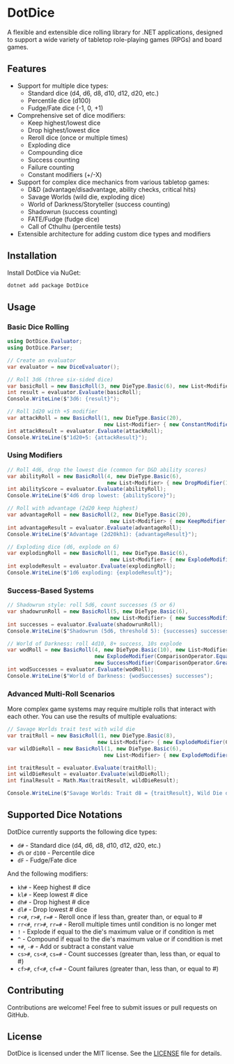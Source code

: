 # DotDice

A flexible and extensible dice rolling library for .NET applications, designed to support a wide variety of tabletop role-playing games (RPGs) and board games.

## Features

- Support for multiple dice types:
  - Standard dice (d4, d6, d8, d10, d12, d20, etc.)
  - Percentile dice (d100)
  - Fudge/Fate dice (-1, 0, +1)
- Comprehensive set of dice modifiers:
  - Keep highest/lowest dice
  - Drop highest/lowest dice
  - Reroll dice (once or multiple times)
  - Exploding dice
  - Compounding dice
  - Success counting
  - Failure counting
  - Constant modifiers (+/-X)
- Support for complex dice mechanics from various tabletop games:
  - D&D (advantage/disadvantage, ability checks, critical hits)
  - Savage Worlds (wild die, exploding dice)
  - World of Darkness/Storyteller (success counting)
  - Shadowrun (success counting)
  - FATE/Fudge (fudge dice)
  - Call of Cthulhu (percentile tests)
- Extensible architecture for adding custom dice types and modifiers

## Installation

Install DotDice via NuGet:

```bash
dotnet add package DotDice
```

## Usage

### Basic Dice Rolling

```csharp
using DotDice.Evaluator;
using DotDice.Parser;

// Create an evaluator
var evaluator = new DiceEvaluator();

// Roll 3d6 (three six-sided dice)
var basicRoll = new BasicRoll(3, new DieType.Basic(6), new List<Modifier>());
int result = evaluator.Evaluate(basicRoll);
Console.WriteLine($"3d6: {result}");

// Roll 1d20 with +5 modifier
var attackRoll = new BasicRoll(1, new DieType.Basic(20), 
                               new List<Modifier> { new ConstantModifier(ArithmaticOperator.Add, 5) });
int attackResult = evaluator.Evaluate(attackRoll);
Console.WriteLine($"1d20+5: {attackResult}");
```

### Using Modifiers

```csharp
// Roll 4d6, drop the lowest die (common for D&D ability scores)
var abilityRoll = new BasicRoll(4, new DieType.Basic(6),
                                new List<Modifier> { new DropModifier(1, false) });
int abilityScore = evaluator.Evaluate(abilityRoll);
Console.WriteLine($"4d6 drop lowest: {abilityScore}");

// Roll with advantage (2d20 keep highest)
var advantageRoll = new BasicRoll(2, new DieType.Basic(20),
                                 new List<Modifier> { new KeepModifier(1, true) });
int advantageResult = evaluator.Evaluate(advantageRoll);
Console.WriteLine($"Advantage (2d20kh1): {advantageResult}");

// Exploding dice (d6, explode on 6)
var explodingRoll = new BasicRoll(1, new DieType.Basic(6),
                                 new List<Modifier> { new ExplodeModifier(ComparisonOperator.Equal, 6) });
int explodeResult = evaluator.Evaluate(explodingRoll);
Console.WriteLine($"1d6 exploding: {explodeResult}");
```

### Success-Based Systems

```csharp
// Shadowrun style: roll 5d6, count successes (5 or 6)
var shadowrunRoll = new BasicRoll(5, new DieType.Basic(6),
                                 new List<Modifier> { new SuccessModifier(ComparisonOperator.GreaterThan, 4) });
int successes = evaluator.Evaluate(shadowrunRoll);
Console.WriteLine($"Shadowrun (5d6, threshold 5): {successes} successes");

// World of Darkness: roll 4d10, 8+ success, 10s explode
var wodRoll = new BasicRoll(4, new DieType.Basic(10), new List<Modifier> { 
                            new ExplodeModifier(ComparisonOperator.Equal, 10),
                            new SuccessModifier(ComparisonOperator.GreaterThan, 7) });
int wodSuccesses = evaluator.Evaluate(wodRoll);
Console.WriteLine($"World of Darkness: {wodSuccesses} successes");
```

### Advanced Multi-Roll Scenarios

More complex game systems may require multiple rolls that interact with each other. You can use the results of multiple evaluations:

```csharp
// Savage Worlds trait test with wild die
var traitRoll = new BasicRoll(1, new DieType.Basic(8), 
                             new List<Modifier> { new ExplodeModifier(ComparisonOperator.Equal, 8) });
var wildDieRoll = new BasicRoll(1, new DieType.Basic(6), 
                               new List<Modifier> { new ExplodeModifier(ComparisonOperator.Equal, 6) });

int traitResult = evaluator.Evaluate(traitRoll);
int wildDieResult = evaluator.Evaluate(wildDieRoll);
int finalResult = Math.Max(traitResult, wildDieResult);

Console.WriteLine($"Savage Worlds: Trait d8 = {traitResult}, Wild Die d6 = {wildDieResult}, Final = {finalResult}");
```

## Supported Dice Notations

DotDice currently supports the following dice types:

- `d#` - Standard dice (d4, d6, d8, d10, d12, d20, etc.)
- `d%` or `d100` - Percentile dice
- `dF` - Fudge/Fate dice

And the following modifiers:

- `kh#` - Keep highest # dice
- `kl#` - Keep lowest # dice
- `dh#` - Drop highest # dice
- `dl#` - Drop lowest # dice
- `r<#`, `r>#`, `r=#` - Reroll once if less than, greater than, or equal to #
- `rr<#`, `rr>#`, `rr=#` - Reroll multiple times until condition is no longer met
- `!` - Explode if equal to the die's maximum value or if condition is met
- `^` - Compound if equal to the die's maximum value or if condition is met
- `+#`, `-#` - Add or subtract a constant value
- `cs>#`, `cs<#`, `cs=#` - Count successes (greater than, less than, or equal to #)
- `cf>#`, `cf<#`, `cf=#` - Count failures (greater than, less than, or equal to #)

## Contributing

Contributions are welcome! Feel free to submit issues or pull requests on GitHub.

## License

DotDice is licensed under the MIT license. See the [LICENSE](LICENSE) file for details.